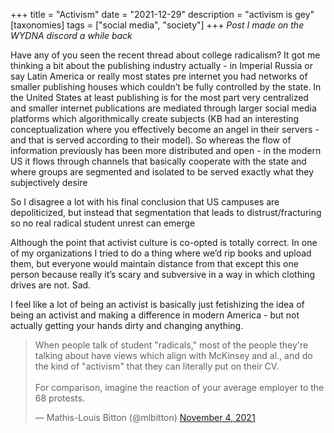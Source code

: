 +++
title = "Activism"
date = "2021-12-29"
description = "activism is gey"
[taxonomies] 
tags = ["social media", "society"]
+++
*Post I made on the WYDNA discord a while back*

Have any of you seen the recent thread about college radicalism? It got me thinking a bit about the publishing industry actually - in Imperial Russia or say Latin America or really most states pre internet you had networks of smaller publishing houses which couldn’t be fully controlled by the state. In the United States at least publishing is for the most part very centralized and smaller internet publications are mediated through larger social media platforms which algorithmically create subjects (KB had an interesting conceptualization where you effectively become an angel in their servers - and that is served according to their model). So whereas the flow of information previously has been more distributed and open - in the modern US it flows through channels that basically cooperate with the state and where groups are segmented and isolated to be served exactly what they subjectively desire

So I disagree a lot with his final conclusion that US campuses are depoliticized, but instead that segmentation that leads to distrust/fracturing so no real radical student unrest can emerge 

Although the point that activist culture is co-opted is totally correct. In one of my organizations I tried to do a thing where we’d rip books and upload them, but everyone would maintain distance from that except this one person because really it’s scary and subversive in a way in which clothing drives are not. Sad.

I feel like a lot of being an activist is basically just fetishizing the idea of being an activist and making a difference in modern America - but not actually getting your hands dirty and changing anything.

<blockquote class="twitter-tweet"><p lang="en" dir="ltr">When people talk of student &quot;radicals,&quot; most of the people they&#39;re talking about have views which align with McKinsey and al., and do the kind of &quot;activism&quot; that they can literally put on their CV.<br><br>For comparison, imagine the reaction of your average employer to the 68 protests.</p>&mdash; Mathis-Louis Bitton (@mlbitton) <a href="https://twitter.com/mlbitton/status/1456371091098660865?ref_src=twsrc%5Etfw">November 4, 2021</a></blockquote> <script async src="https://platform.twitter.com/widgets.js" charset="utf-8"></script>
